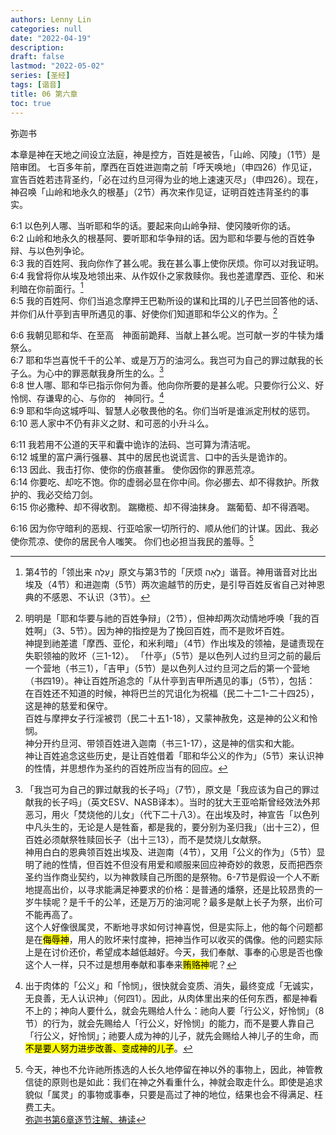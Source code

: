 ```yaml
---
authors: Lenny Lin
categories: null
date: "2022-04-19"
description: 
draft: false
lastmod: "2022-05-02"
series: [圣经]
tags: [谐音]
title: 06 第六章
toc: true
---
```


弥迦书  

本章是神在天地之间设立法庭，神是控方，百姓是被告，「山岭、冈陵」（1节）是陪审团。 七百多年前，摩西在百姓进迦南之前「呼天唤地」（申四26）作见证，宣告百姓若违背圣约，「必在过约旦河得为业的地上速速灭尽」（申四26）。现在，神召唤「山岭和地永久的根基」（2节）再次来作见证，证明百姓违背圣约的事实。

<!--more-->

6:1 以色列人哪、当听耶和华的话。要起来向山岭争辩、使冈陵听你的话。  
6:2 山岭和地永久的根基阿、要听耶和华争辩的话。因为耶和华要与他的百姓争辩、与以色列争论。  
6:3 我的百姓阿、我向你作了甚么呢。我在甚么事上使你厌烦。你可以对我证明。  
6:4 我曾将你从埃及地领出来、从作奴仆之家救赎你。我也差遣摩西、亚伦、和米利暗在你前面行。[^1]  
6:5 我的百姓阿、你们当追念摩押王巴勒所设的谋和比珥的儿子巴兰回答他的话、并你们从什亭到吉甲所遇见的事、好使你们知道耶和华公义的作为。[^2]  

6:6 我朝见耶和华、在至高　神面前跪拜、当献上甚么呢。岂可献一岁的牛犊为燔祭么。  
6:7 耶和华岂喜悦千千的公羊、或是万万的油河么。我岂可为自己的罪过献我的长子么。为心中的罪恶献我身所生的么。[^3]  
6:8 世人哪、耶和华已指示你何为善。他向你所要的是甚么呢。只要你行公义、好怜悯、存谦卑的心、与你的　神同行。[^4]  
6:9 耶和华向这城呼叫、智慧人必敬畏他的名。你们当听是谁派定刑杖的惩罚。  
6:10 恶人家中不仍有非义之财、和可恶的小升斗么。  

6:11 我若用不公道的天平和囊中诡诈的法码、岂可算为清洁呢。  
6:12 城里的富户满行强暴、其中的居民也说谎言、口中的舌头是诡诈的。  
6:13 因此、我击打你、使你的伤痕甚重。  使你因你的罪恶荒凉。  
6:14 你要吃、却吃不饱。你的虚弱必显在你中间。你必挪去、却不得救护。所救护的、我必交给刀剑。  
6:15 你必撒种、却不得收割。  踹橄榄、却不得油抹身。  踹葡萄、却不得酒喝。  

6:16 因为你守暗利的恶规、行亚哈家一切所行的、顺从他们的计谋。因此、我必使你荒凉、使你的居民令人嗤笑。  你们也必担当我民的羞辱。[^5]  

[^1]:第4节的「领出来 עָלָה」原文与第3节的「厌烦 לָאָה」谐音。神用谐音对比出埃及（4节）和进迦南（5节）两次逾越节的历史，是引导百姓反省自己对神恩典的不感恩、不认识（3节）。  
[^2]: 明明是「耶和华要与祂的百姓争辩」（2节），但神却两次动情地呼唤「我的百姓啊」（3、5节）。因为神的指控是为了挽回百姓，而不是败坏百姓。  
神提到祂差遣「摩西、亚伦，和米利暗」（4节）作出埃及的领袖，是谴责现在失职领袖的败坏（三1-12）。
「什亭」（5节）是以色列人过约旦河之前的最后一个营地（书三1），「吉甲」（5节）是以色列人过约旦河之后的第一个营地（书四19）。神让百姓所追念的「从什亭到吉甲所遇见的事」（5节），包括：  
在百姓还不知道的时候，神将巴兰的咒诅化为祝福（民二十二1-二十四25），这是神的慈爱和保守。  
百姓与摩押女子行淫被罚（民二十五1-18），又蒙神赦免，这是神的公义和怜悯。  
神分开约旦河、带领百姓进入迦南（书三1-17），这是神的信实和大能。  
神让百姓追念这些历史，是让百姓借着「耶和华公义的作为」（5节）来认识神的性情，并思想作为圣约的百姓所应当有的回应。  
[^3]:  「我岂可为自己的罪过献我的长子吗」（7节），原文是「我应该为自己的罪过献我的长子吗」（英文ESV、NASB译本）。当时的犹大王亚哈斯曾经效法外邦恶习，用火「焚烧他的儿女」（代下二十八3）。在出埃及时，神宣告「以色列中凡头生的，无论是人是牲畜，都是我的，要分别为圣归我」（出十三2），但百姓必须献祭牲赎回长子（出十三13），而不是焚烧儿女献祭。  
神用白白的恩典领百姓出埃及、进迦南（4节），又用「公义的作为」（5节）显明了祂的性情，但百姓不但没有用爱和顺服来回应神奇妙的救恩，反而把西奈圣约当作商业契约，以为神救赎自己所图的是祭物。6-7节是假设一个人不断地提高出价，以寻求能满足神要求的价格：是普通的燔祭，还是比较昂贵的一岁牛犊呢？是千千的公羊，还是万万的油河呢？最多是献上长子为祭，出价可不能再高了。  
这个人好像很属灵，不断地寻求如何讨神喜悦，但是实际上，他的每个问题都是在<mark>侮辱神</mark>，用人的败坏来忖度神，把神当作可以收买的偶像。他的问题实际上是在讨价还价，希望成本越低越好。今天，我们奉献、事奉的心思是否也像这个人一样，只不过是想用奉献和事奉来<mark>贿赂神</mark>呢？    
[^4]: 出于肉体的「公义」和「怜悯」，很快就会变质、消失，最终变成「无诚实，无良善，无人认识神」（何四1）。因此，从肉体里出来的任何东西，都是神看不上的；神向人要什么，就会先赐给人什么：祂向人要「行公义，好怜悯」（8节）的行为，就会先赐给人「行公义，好怜悯」的能力，而不是要人靠自己「行公义，好怜悯」；祂要人成为神的儿子，就先会赐给人神儿子的生命，而<mark>不是要人努力进步改善、变成神的儿子</mark>。  
[^5]: 今天，神也不允许祂所拣选的人长久地停留在神以外的事物上，因此，神管教信徒的原则也是如此：我们在神之外看重什么，神就会取走什么。即使是追求貌似「属灵」的事物或事奉，只要是高过了神的地位，结果也会不得满足、枉费工夫。  
[弥迦书第6章逐节注解、祷读](https://cmcbiblereading.com/2016/10/16/%e5%bc%a5%e8%bf%a6%e4%b9%a6%e7%ac%ac6%e7%ab%a0%e9%80%90%e8%8a%82%e6%b3%a8%e8%a7%a3%e3%80%81%e7%a5%b7%e8%af%bb/)